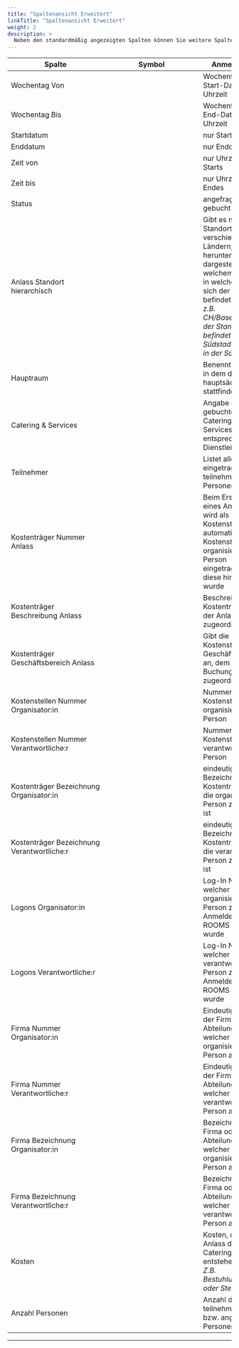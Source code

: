 ```yaml
---
title: "Spaltenansicht Erweitert"
linkTitle: "Spaltenansicht Erweitert"
weight: 2
description: >
  Neben den standardmäßig angezeigten Spalten können Sie weitere Spalten mit Informationen zum Anlass einblenden.
---
```

|<div style="width:200px">Spalte</div>|<div style="width:200px">Symbol</div>|Anmerkungen|
|---|---|---|
|Wochentag Von||Wochentag mit Start-Datum und -Uhrzeit|
|Wochentag Bis||Wochentag mit End-Datum und -Uhrzeit|
|Startdatum||nur Startdatum|
|Enddatum||nur Enddatum|
|Zeit von||nur Uhrzeit des Starts|
|Zeit bis||nur Uhrzeit des Endes|
|Status||angefragt / gebucht|
|Anlass Standort hierarchisch||Gibt es mehrere Standort z.B. in verschiedenen Ländern, wird hier heruntergebrochen dargestellt in welchem Land und in welcher Stadt sich der Standort befindet </br> _z.B. CH/Basel/Südstadt, der Standort befindet sich in der Südstadt in Basel in der Schweiz_ |
|Hauptraum||Benennt den Raum, in dem der Anlass hauptsächlich stattfindet|
|Catering & Services||Angabe des gebuchten Caterings oder Services sowie der entsprechnde Dienstleister|
|Teilnehmer||Listet alle eingetragenen teilnehmenden Personen auf|
|Kostenträger Nummer Anlass||Beim Erstellen eines Anlasses wird als Kostenstelle automatisch die Kostenstelle der organisierenden Person eingetragen, sofern diese hinterlegt wurde|
|Kostenträger Beschreibung Anlass||Beschreibung zum Kostenträger, dem der Anlass zugeordnet ist|
|Kostenträger Geschäftsbereich Anlass||Gibt die Kostenstelle des Geschäftsbereichs an, dem die Buchung zugeordnet ist|
|Kostenstellen Nummer </br> Organisator:in||Nummer der Kostenstelle der organisierenden Person|
|Kostenstellen Nummer </br> Verantwortliche:r||Nummer der Kostenstelle der verantwortlichen Person|
|Kostenträger Bezeichnung </br> Organisator:in||eindeutige Bezeichnung des Kostenträgers, dem die organisierende Person zugeordnet ist|
|Kostenträger Bezeichnung </br> Verantwortliche:r||eindeutige Bezeichnung des Kostenträgers dem die verantwortliche Person zugeordnet ist|
|Logons Organisator:in||Log-In Name, welcher der organisierend Person zum Anmelden in ROOMS zugeteilt wurde|
|Logons Verantwortliche:r||Log-In Name, welcher der verantwortlichen Person zum Anmelden in ROOMS zugeteilt wurde|
|Firma Nummer </br> Organisator:in||Eindeutige Nummer der Firma oder Abteilung, bei welcher die organisierende Person arbeitet|
|Firma Nummer </br> Verantwortliche:r||Eindeutige Nummer der Firma oder Abteilung, bei welcher die verantwortliche Person arbeitet|
|Firma Bezeichnung </br> Organisator:in||Bezeichnung der Firma oder Abteilung, bei welcher die organisierende Person arbeitet|
|Firma Bezeichnung </br> Verantwortliche:r||Bezeichnung der Firma oder Abteilung, bei welcher die verantwortliche Person arbeitet|
|Kosten||Kosten, die bei dem Anlass durch Catering&Service entstehen </br> _Z.B. Bestuhlungsservice oder Stehimbiss_|
|Anzahl Personen||Anzahl der teilnehmenden bzw. angemeldeten Personen|
---
